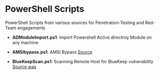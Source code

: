 # PowerShell Scripts
PowerShell Scripts from various sources for Penetration-Testing and Red-Team engagements

* **ADModuleImport.ps1**: Import Powershell Active directroy Module on any machine 

* **AMSIbypass.ps1**: AMSI Bypass [Source](https://github.com/S3cur3Th1sSh1t/Amsi-Bypass-Powershell)
* **BlueKeepScan.ps1**: Scanning Remote Host for BlueKeep vulnerability [Source was](https://github.com/vletoux/pingcastle) 

